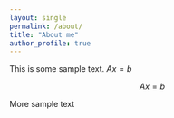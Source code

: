 ```yaml
---
layout: single
permalink: /about/
title: "About me"
author_profile: true
---
```



This is some sample text. $Ax=b$

$$Ax=b$$

More sample text